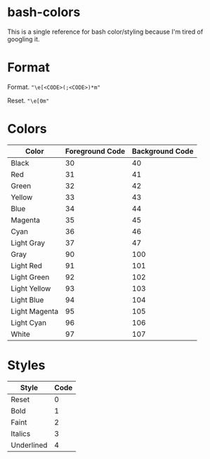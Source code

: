 # bash-colors
This is a single reference for bash color/styling because I'm tired of googling it.

# Format
Format.
`"\e[<CODE>(;<CODE>)*m"`

Reset.
`"\e[0m"`

# Colors
| Color         | Foreground Code | Background Code |
| ------------- | --------------- | --------------- |
| Black         | 30 	            | 40              |
| Red 	        | 31              | 41              |
| Green         | 32              | 42              |
| Yellow        | 33              | 43              |
| Blue 	        | 34              | 44              |
| Magenta       |	35              | 45              |
| Cyan          | 36              | 46              |
| Light Gray    | 37              | 47              |
| Gray 	        | 90              | 100             |
| Light Red     | 91              | 101             |
| Light Green   | 92              | 102             |
| Light Yellow  | 93              | 103             |
| Light Blue    | 94              | 104             |
| Light Magenta | 95              | 105             |
| Light Cyan    | 96              | 106             |
| White         | 97              | 107             |

# Styles
| Style      | Code |
| ---------- | ---- |
| Reset      | 0    |
| Bold       | 1    |
| Faint      | 2    |
| Italics    | 3    |
| Underlined | 4    |
